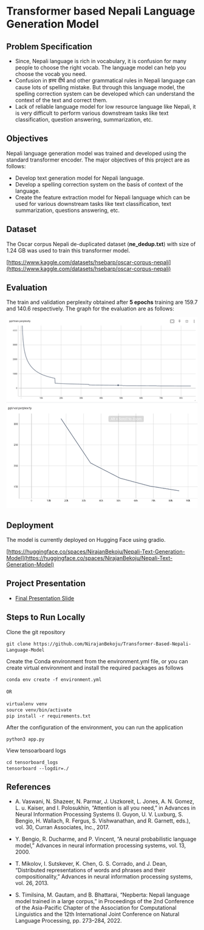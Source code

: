 # Transformer based Nepali Language Generation Model

## Problem Specification
- Since, Nepali language is rich in vocabulary, it is confusion for many people to choose the right vocab. The language model can help you choose the vocab you need.
- Confusion in ह्रस्व दीर्घ and other grammatical rules in Nepali language can cause lots of spelling mistake. But through this language model, the spelling correction system can be developed which can understand the context of the text and correct them. 
- Lack of reliable language model for low resource language like Nepali, it is very difficult to perform various downstream tasks like text classification, question answering, summarization, etc.

## Objectives
Nepali language generation model was trained and developed using the standard transformer encoder. The major objectives of this project are as follows:

- Develop text generation model for Nepali language.
- Develop a spelling correction system on the basis of context of the language.
- Create the feature extraction model for Nepali language which can be used for various downstream tasks like text classification, text summarization, questions answering, etc.

## Dataset
The Oscar corpus Nepali de-duplicated dataset (**ne_dedup.txt**) with size of 1.24 GB was used to train this transformer model.

[https://www.kaggle.com/datasets/hsebarp/oscar-corpus-nepali](https://www.kaggle.com/datasets/hsebarp/oscar-corpus-nepali)

## Evaluation
The train and validation perplexity obtained after **5 epochs** training are 159.7 and 140.6 respectively. The graph for the evaluation are as follows:

![Train Perplexity](evaluation_graph/train_ppl.png)
![Validation Perplexity](evaluation_graph/val_ppl.png)

## Deployment
The model is currently deployed on Hugging Face using gradio. 

[https://huggingface.co/spaces/NirajanBekoju/Nepali-Text-Generation-Model](https://huggingface.co/spaces/NirajanBekoju/Nepali-Text-Generation-Model)

## Project Presentation
- [Final Presentation Slide](https://docs.google.com/presentation/d/1-aJzwzHFtGdh1KFEoU9gLOk9KO-90WXBjVlL8Bfszkg/edit?usp=sharing)

## Steps to Run Locally

Clone the git repository
```
git clone https://github.com/NirajanBekoju/Transformer-Based-Nepali-Language-Model
```

Create the Conda environment from the environment.yml file, or you can create virtual environment and install the required packages as follows
```
conda env create -f environment.yml

OR 

virtualenv venv
source venv/bin/activate
pip install -r requirements.txt
```

After the configuration of the environment, you can run the application 
```
python3 app.py
```



View tensoarboard logs
```
cd tensorboard_logs
tensorboard --logdir=./
```

## References
* A. Vaswani, N. Shazeer, N. Parmar, J. Uszkoreit, L. Jones, A. N. Gomez, L. u. Kaiser, and
I. Polosukhin, “Attention is all you need,” in Advances in Neural Information Processing
Systems (I. Guyon, U. V. Luxburg, S. Bengio, H. Wallach, R. Fergus, S. Vishwanathan, and
R. Garnett, eds.), vol. 30, Curran Associates, Inc., 2017.

* Y. Bengio, R. Ducharme, and P. Vincent, “A neural probabilistic language model,” Advances
in neural information processing systems, vol. 13, 2000.

* T. Mikolov, I. Sutskever, K. Chen, G. S. Corrado, and J. Dean, “Distributed representations
of words and phrases and their compositionality,” Advances in neural information processing
systems, vol. 26, 2013.

* S. Timilsina, M. Gautam, and B. Bhattarai, “Nepberta: Nepali language model trained in
a large corpus,” in Proceedings of the 2nd Conference of the Asia-Pacific Chapter of the
Association for Computational Linguistics and the 12th International Joint Conference on
Natural Language Processing, pp. 273–284, 2022.